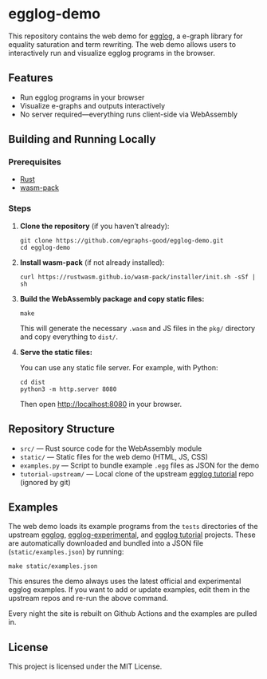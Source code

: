 # egglog-demo

This repository contains the web demo for [egglog](https://github.com/egraphs-good/egglog), a e-graph library for equality saturation and term rewriting. The web demo allows users to interactively run and visualize egglog programs in the browser.

## Features

- Run egglog programs in your browser
- Visualize e-graphs and outputs interactively
- No server required—everything runs client-side via WebAssembly

## Building and Running Locally

### Prerequisites

- [Rust](https://www.rust-lang.org/tools/install)
- [wasm-pack](https://rustwasm.github.io/wasm-pack/)

### Steps

1. **Clone the repository** (if you haven’t already):

   ```fish
   git clone https://github.com/egraphs-good/egglog-demo.git
   cd egglog-demo
   ```

2. **Install wasm-pack** (if not already installed):

   ```fish
   curl https://rustwasm.github.io/wasm-pack/installer/init.sh -sSf | sh
   ```

3. **Build the WebAssembly package and copy static files:**

   ```fish
   make
   ```

   This will generate the necessary `.wasm` and JS files in the `pkg/` directory and copy everything to `dist/`.

4. **Serve the static files:**

   You can use any static file server. For example, with Python:

   ```fish
   cd dist
   python3 -m http.server 8080
   ```

   Then open [http://localhost:8080](http://localhost:8080) in your browser.

## Repository Structure

- `src/` — Rust source code for the WebAssembly module
- `static/` — Static files for the web demo (HTML, JS, CSS)
- `examples.py` — Script to bundle example `.egg` files as JSON for the demo
- `tutorial-upstream/` — Local clone of the upstream [egglog tutorial](https://github.com/egraphs-good/egglog-tutorial) repo (ignored by git)

## Examples

The web demo loads its example programs from the `tests` directories of the upstream [egglog](https://github.com/egraphs-good/egglog), [egglog-experimental](https://github.com/egraphs-good/egglog-experimental), and [egglog tutorial](https://github.com/egraphs-good/egglog-tutorial) projects. These are automatically downloaded and bundled into a JSON file (`static/examples.json`) by running:

```fish
make static/examples.json
```

This ensures the demo always uses the latest official and experimental egglog examples. If you want to add or update examples, edit them in the upstream repos and re-run the above command.

Every night the site is rebuilt on Github Actions and the examples are pulled in.

## License

This project is licensed under the MIT License.
